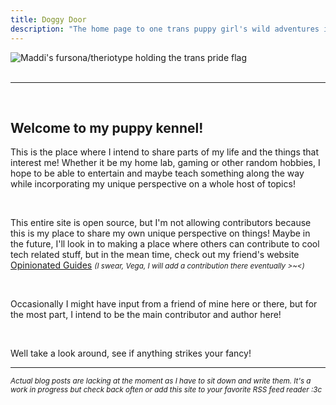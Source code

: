 ```yaml
---
title: Doggy Door
description: "The home page to one trans puppy girl's wild adventures in just about anything it feels like writing about!"
---
```

<img src="/images/maddi-homepage-header.jpg" style="max-width:100%; height:auto; display:block; margin:auto;" alt="Maddi's fursona/theriotype holding the trans pride flag">

<br>

---

<br>

## Welcome to my puppy kennel!

This is the place where I intend to share parts of my life and the things that interest me! Whether it be my home lab, gaming or other random hobbies, I hope to be able to entertain and maybe teach something along the way while incorporating my unique perspective on a whole host of topics!

<br>

This entire site is open source, but I'm not allowing contributors because this is my place to share my own unique perspective on things! Maybe in the future, I'll look in to making a place where others can contribute to cool tech related stuff, but in the mean time, check out my friend's website [Opinionated Guides](https://opguides.info/) <small>_(I swear, Vega, I will add a contribution there *eventually* >~<)_</small>

<br>

Occasionally I might have input from a friend of mine here or there, but for the most part, I intend to be the main contributor and author here!

<br>

Well take a look around, see if anything strikes your fancy!

---

<small>_Actual blog posts are lacking at the moment as I have to sit down and write them. It's a work in progress but check back often or add this site to your favorite RSS feed reader :3c_</small>